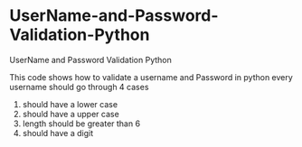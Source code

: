 # UserName-and-Password-Validation-Python
UserName and Password Validation Python

This code shows how to validate a username and Password in python 
every username should go through 4 cases 
1. should have a lower case 
2. should have a upper case 
3. length should be greater than 6
4. should have a digit
